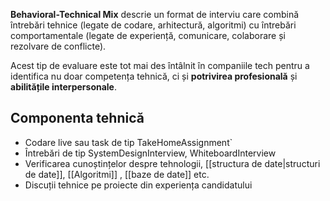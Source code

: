 **Behavioral-Technical Mix** descrie un format de interviu care combină întrebări tehnice (legate de codare, arhitectură, algoritmi) cu întrebări comportamentale (legate de experiență, comunicare, colaborare și rezolvare de conflicte).

Acest tip de evaluare este tot mai des întâlnit în companiile tech pentru a identifica nu doar competența tehnică, ci și **potrivirea profesională** și **abilitățile interpersonale**.

## Componenta tehnică

- Codare live sau task de tip TakeHomeAssignment`
- Întrebări de tip SystemDesignInterview, WhiteboardInterview
- Verificarea cunoștințelor despre tehnologii, [[structura de date|structuri de date]], [[Algoritmi]] , [[baze de date]] etc.
- Discuții tehnice pe proiecte din experiența candidatului
